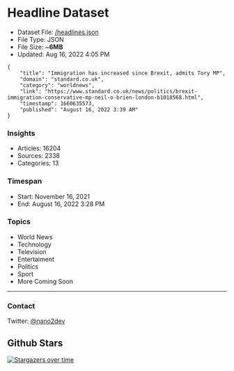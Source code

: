 # Headline Dataset

- Dataset File: [/headlines.json](https://raw.githubusercontent.com/fwd/news/master/headlines.json) 
- File Type: JSON
- File Size: ~**6MB**
- Updated: Aug 16, 2022 4:05 PM

```
{
    "title": "Immigration has increased since Brexit, admits Tory MP",
    "domain": "standard.co.uk",
    "category": "worldnews",
    "link": "https://www.standard.co.uk/news/politics/brexit-immigration-conservative-mp-neil-o-brien-london-b1018568.html",
    "timestamp": 1660635573,
    "published": "August 16, 2022 3:39 AM"
}
```

### Insights

- Articles: 16204
- Sources: 2338
- Categories: 13

### Timespan

- Start: November 16, 2021
- End: August 16, 2022 3:28 PM

### Topics

- World News
- Technology
- Television
- Entertaiment
- Politics
- Sport
- More Coming Soon

---

### Contact 

Twitter: [@nano2dev](https://twitter.com/nano2dev)

## Github Stars

[![Stargazers over time](https://starchart.cc/fwd/news.svg)](https://starchart.cc/fwd/news)
	